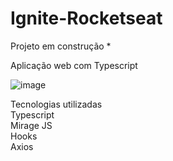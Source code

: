 # Ignite-Rocketseat

Projeto em construção *

Aplicação web com Typescript

![image](https://user-images.githubusercontent.com/47953113/145252148-ea7bf8d8-55c3-48f5-aa74-489b84e5228a.png)

Tecnologias utilizadas <br>
Typescript<br>
Mirage JS<br>
Hooks<br>
Axios<br>

